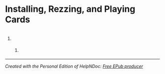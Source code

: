 # Installing, Rezzing, and Playing Cards

1. ## &nbsp;
   1. #### 
***
_Created with the Personal Edition of HelpNDoc: [Free EPub producer](<https://www.helpndoc.com/create-epub-ebooks>)_

